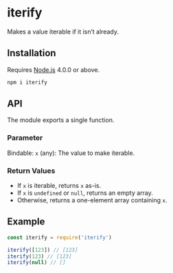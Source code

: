 # iterify

Makes a value iterable if it isn’t already.

## Installation

Requires [Node.js](https://nodejs.org/) 4.0.0 or above.

```bash
npm i iterify
```

## API

The module exports a single function.

### Parameter

Bindable: `x` (any): The value to make iterable.

### Return Values

* If `x` is iterable, returns `x` as-is.
* If `x` is `undefined` or `null`, returns an empty array.
* Otherwise, returns a one-element array containing `x`.

## Example

```javascript
const iterify = require('iterify')

iterify([123]) // [123]
iterify(123) // [123]
iterify(null) // []
```
